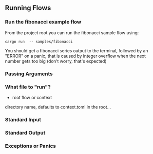 ## Running Flows

### Run the fibonacci example flow
From the project root you can run the fibonacci sample flow using:

```cargo run  -- samples/fibonacci```

You should get a fibonacci series output to the terminal, 
followed by an "ERROR" on a panic, that is caused by integer overflow 
when the next number gets too big (don't worry, that's expected)

### Passing Arguments

### What file to "run"?
- root flow or context

directory name, defaults to context.toml in the root...

### Standard Input

### Standard Output

### Exceptions or Panics
